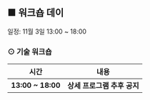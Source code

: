 ## ■ 워크숍 데이
일정: 11월 3일 13:00 ~ 18:00

### ⊙ 기술 워크숍
<table>
  <thead>
    <tr>
      <th>시간</th>
      <th>내용</th>
    </tr>
  </thead>
  <tbody>
    <tr>
      <td><b>13:00 ~ 18:00</b></td>
      <td><b>상세 프로그램 추후 공지</b></td>
    </tr>
  </tbody>
</table>
